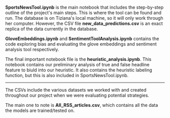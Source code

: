 **SportsNewsTool.ipynb** is the main notebook that includes the step-by-step outline of the project's main steps. This is where the tool can be found and run. The database is on Tiziana's local machine, so it will only work through her computer. However, the CSV file **new_data_predictions.csv** is an exact replica of the data currently in the database. 


**GloveEmbeddings.ipynb** and **SentimentToolAnalysis.ipynb** contains the code exploring bias and evaluating the glove embeddings and sentiment analysis tool respectively. 

The final important notebook file is the **heuristic_analysis.ipynb**. This notebook contains our preliminary analysis of true and false headline feature to biuld into our heuristic. It also contains the heuristic labeling function, but this is also included in SportsNewsTool.ipynb. 

-----------------------------------------------
The CSVs include the various datasets we worked with and created throughout our project when we were evaluating potential strategies. 

The main one to note is **All_RSS_articles.csv**, which contains all the data the models are trained/tested on. 



